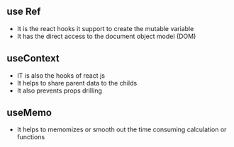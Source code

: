 ## use Ref
- It is the react hooks it support to create the mutable variable
- It has the direct access to the document object model (DOM)

## useContext
- IT is also the hooks of react js
- It helps to share parent data to the childs 
- It also prevents props drilling

## useMemo
- It helps to memomizes or smooth out the time consuming calculation or functions